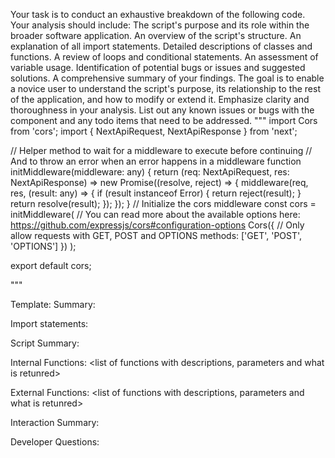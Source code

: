 Your task is to conduct an exhaustive breakdown of the following code. Your analysis should include:
The script's purpose and its role within the broader software application.
An overview of the script's structure.
An explanation of all import statements.
Detailed descriptions of classes and functions.
A review of loops and conditional statements.
An assessment of variable usage.
Identification of potential bugs or issues and suggested solutions.
A comprehensive summary of your findings.
The goal is to enable a novice user to understand the script's purpose, its relationship to the rest of the application, and how to modify or extend it. Emphasize clarity and thoroughness in your analysis.
List out any known issues or bugs with the component and any todo items that need to be addressed.
"""
import Cors from 'cors';
import { NextApiRequest, NextApiResponse } from 'next';

// Helper method to wait for a middleware to execute before continuing
// And to throw an error when an error happens in a middleware
function initMiddleware(middleware: any) {
  return (req: NextApiRequest, res: NextApiResponse) =>
    new Promise((resolve, reject) => {
      middleware(req, res, (result: any) => {
        if (result instanceof Error) {
          return reject(result);
        }
        return resolve(result);
      });
    });
}
// Initialize the cors middleware
const cors = initMiddleware(
  // You can read more about the available options here: https://github.com/expressjs/cors#configuration-options
  Cors({
    // Only allow requests with GET, POST and OPTIONS
    methods: ['GET', 'POST', 'OPTIONS']
  })
);

export default cors;

"""

Template:
Summary:
<brief overview of the file and all its major components>

Import statements:
<describe the imports and dependencies>

Script Summary:
<Summary of file>

Internal Functions:
<list of functions with descriptions, parameters and what is retunred>

External Functions:
<list of functions with descriptions, parameters and what is retunred>

Interaction Summary:
<a summary of how the file could interact with the rest of the application>

Developer Questions:
<a list of questions Developers working with this component may have the following questions when debugging>